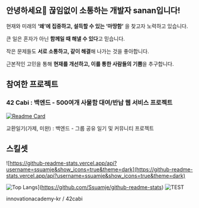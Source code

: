 ## 안녕하세요👋 끊임없이 소통하는 개발자 sanan입니다!

현재와 미래의 **‘왜’에 집중하고, 설득할 수 있는 ‘마땅함’** 을 찾고자 노력하고 있습니다.

큰 일은 혼자가 아닌 **함께일 때 해낼 수 있다**고 믿습니다.

작은 문제들도 **서로 소통하고, 같이 해결**해 나가는 것을 좋아합니다.

근본적인 고민을 통해 **현재를 개선하고, 이를 통한 사람들의 기쁨**을 추구합니다.

## 참여한 프로젝트

### 42 Cabi : 백엔드 - 500여개 사물함 대여/반납 웹 서비스 프로젝트

[![Readme Card](https://github-readme-stats.vercel.app/api/pin/?username=innovationacademy-kr&repo=42cabi&theme=dark)](https://github.com/innovationacademy-kr/42cabi)

교환일기(가제, 미완) : 백엔드 - 그룹 공유 일기 및 커뮤니티 프로젝트

## 스킬셋

![https://github-readme-stats.vercel.app/api?username=ssuamje&show_icons=true&theme=dark](https://github-readme-stats.vercel.app/api?username=ssuamje&show_icons=true&theme=dark)

![Top Langs](https://github-readme-stats.vercel.app/api/top-langs/?username=Ssuamje&theme=dark)](https://github.com/Ssuamje/github-readme-stats)
![TEST](https://img.shields.io/badge/42Seoul-000000.svg?&style=for-the-badge&logo=42&logoColor=white)

innovationacademy-kr
/
42cabi


